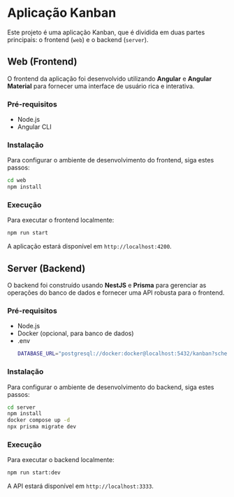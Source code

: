 
# Aplicação Kanban

Este projeto é uma aplicação Kanban, que é dividida em duas partes principais: o frontend (`web`) e o backend (`server`).

## Web (Frontend)

O frontend da aplicação foi desenvolvido utilizando **Angular** e **Angular Material** para fornecer uma interface de usuário rica e interativa.

### Pré-requisitos

- Node.js
- Angular CLI

### Instalação

Para configurar o ambiente de desenvolvimento do frontend, siga estes passos:

```bash
cd web
npm install
```

### Execução

Para executar o frontend localmente:

```bash
npm run start
```

A aplicação estará disponível em `http://localhost:4200`.

## Server (Backend)

O backend foi construído usando **NestJS** e **Prisma** para gerenciar as operações do banco de dados e fornecer uma API robusta para o frontend.

### Pré-requisitos

- Node.js
- Docker (opcional, para banco de dados)
- .env
  ```bash
  DATABASE_URL="postgresql://docker:docker@localhost:5432/kanban?schema=public"
  ```
### Instalação

Para configurar o ambiente de desenvolvimento do backend, siga estes passos:

```bash
cd server
npm install
docker compose up -d
npx prisma migrate dev
```
### Execução

Para executar o backend localmente:

```bash
npm run start:dev
```

A API estará disponível em `http://localhost:3333`.
